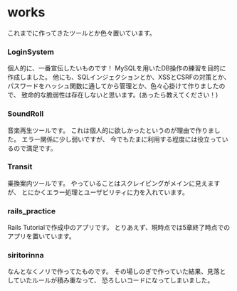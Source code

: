 # works
これまでに作ってきたツールとか色々置いています。


### LoginSystem
個人的に、一番宣伝したいものです！
MySQLを用いたDB操作の練習を目的に作成しました。
他にも、SQLインジェクションとか、XSSとCSRFの対策とか、
パスワードをハッシュ関数に通してから管理とか、色々心掛けて作りましたので、
致命的な脆弱性は存在しないと思います。(あったら教えてください！)

### SoundRoll
音楽再生ツールです。
これは個人的に欲しかったというのが理由で作りました。
エラー関係に少し弱いですが、
今でもたまに利用する程度には役立っているので満足です。

### Transit
乗換案内ツールです。
やっていることはスクレイピングがメインに見えますが、
とにかくエラー処理とユーザビリティに力を入れています。

### rails_practice
Rails Tutorialで作成中のアプリです。
とりあえず、現時点では5章終了時点でのアプリを置いています。

### siritorinna
なんとなくノリで作ってたものです。
その場しのぎで作っていた結果、見落としていたルールが積み重なって、
恐ろしいコードになってしまいました。

